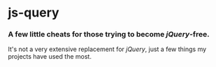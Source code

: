 # js-query

### A few little cheats for those trying to become _jQuery_-free.

It's not a very extensive replacement for _jQuery_, just a few things my projects have used the most.
